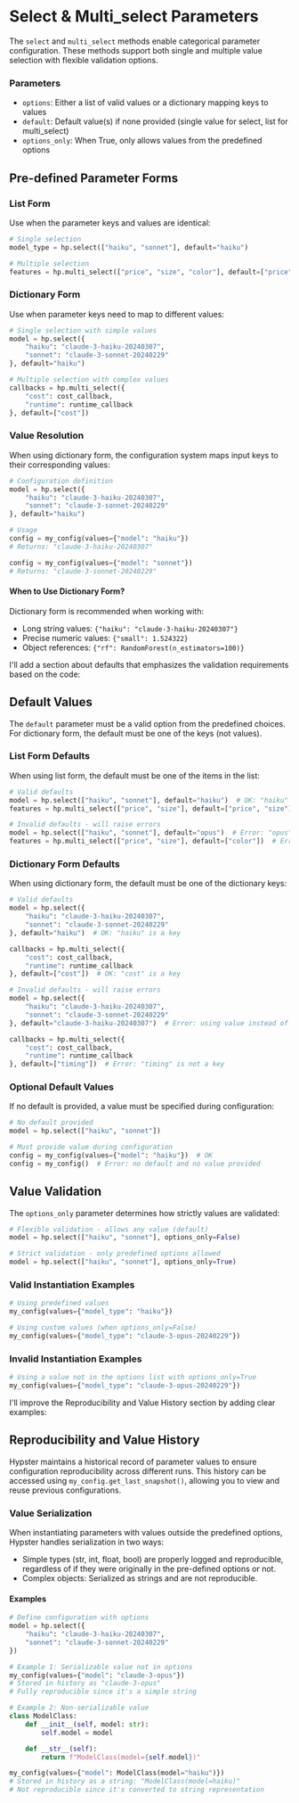 # Select & Multi_select Parameters

The `select` and `multi_select` methods enable categorical parameter configuration. These methods support both single and multiple value selection with flexible validation options.

### Parameters
- `options`: Either a list of valid values or a dictionary mapping keys to values
- `default`: Default value(s) if none provided (single value for select, list for multi_select)
- `options_only`: When True, only allows values from the predefined options

## Pre-defined Parameter Forms

### List Form
Use when the parameter keys and values are identical:

```python
# Single selection
model_type = hp.select(["haiku", "sonnet"], default="haiku")

# Multiple selection
features = hp.multi_select(["price", "size", "color"], default=["price", "size"])
```

### Dictionary Form
Use when parameter keys need to map to different values:

```python
# Single selection with simple values
model = hp.select({
    "haiku": "claude-3-haiku-20240307",
    "sonnet": "claude-3-sonnet-20240229"
}, default="haiku")

# Multiple selection with complex values
callbacks = hp.multi_select({
    "cost": cost_callback,
    "runtime": runtime_callback
}, default=["cost"])
```

### Value Resolution
When using dictionary form, the configuration system maps input keys to their corresponding values:

```python
# Configuration definition
model = hp.select({
    "haiku": "claude-3-haiku-20240307",
    "sonnet": "claude-3-sonnet-20240229"
}, default="haiku")

# Usage
config = my_config(values={"model": "haiku"})
# Returns: "claude-3-haiku-20240307"

config = my_config(values={"model": "sonnet"})
# Returns: "claude-3-sonnet-20240229"
```

#### When to Use Dictionary Form?

Dictionary form is recommended when working with:

- Long string values: `{"haiku": "claude-3-haiku-20240307"}`
- Precise numeric values: `{"small": 1.524322}`
- Object references: `{"rf": RandomForest(n_estimators=100)}`

I'll add a section about defaults that emphasizes the validation requirements based on the code:

## Default Values

The `default` parameter must be a valid option from the predefined choices. For dictionary form, the default must be one of the keys (not values).

### List Form Defaults
When using list form, the default must be one of the items in the list:

```python
# Valid defaults
model = hp.select(["haiku", "sonnet"], default="haiku")  # OK: "haiku" is in list
features = hp.multi_select(["price", "size"], default=["price", "size"])  # OK: "price" and "size" are in list

# Invalid defaults - will raise errors
model = hp.select(["haiku", "sonnet"], default="opus")  # Error: "opus" not in list
features = hp.multi_select(["price", "size"], default=["color"])  # Error: "color" not in list
```

### Dictionary Form Defaults
When using dictionary form, the default must be one of the dictionary keys:

```python
# Valid defaults
model = hp.select({
    "haiku": "claude-3-haiku-20240307",
    "sonnet": "claude-3-sonnet-20240229"
}, default="haiku")  # OK: "haiku" is a key

callbacks = hp.multi_select({
    "cost": cost_callback,
    "runtime": runtime_callback
}, default=["cost"])  # OK: "cost" is a key

# Invalid defaults - will raise errors
model = hp.select({
    "haiku": "claude-3-haiku-20240307",
    "sonnet": "claude-3-sonnet-20240229"
}, default="claude-3-haiku-20240307")  # Error: using value instead of key

callbacks = hp.multi_select({
    "cost": cost_callback,
    "runtime": runtime_callback
}, default=["timing"])  # Error: "timing" is not a key
```

### Optional Default Values
If no default is provided, a value must be specified during configuration:

```python
# No default provided
model = hp.select(["haiku", "sonnet"])

# Must provide value during configuration
config = my_config(values={"model": "haiku"})  # OK
config = my_config()  # Error: no default and no value provided
```

## Value Validation

The `options_only` parameter determines how strictly values are validated:

```python
# Flexible validation - allows any value (default)
model = hp.select(["haiku", "sonnet"], options_only=False)

# Strict validation - only predefined options allowed
model = hp.select(["haiku", "sonnet"], options_only=True)
```

### Valid Instantiation Examples

```python
# Using predefined values
my_config(values={"model_type": "haiku"})

# Using custom values (when options_only=False)
my_config(values={"model_type": "claude-3-opus-20240229"})
```

### Invalid Instantiation Examples

```python
# Using a value not in the options list with options_only=True
my_config(values={"model_type": "claude-3-opus-20240229"})
```

I'll improve the Reproducibility and Value History section by adding clear examples:

## Reproducibility and Value History
Hypster maintains a historical record of parameter values to ensure configuration reproducibility across different runs. This history can be accessed using `my_config.get_last_snapshot()`, allowing you to view and reuse previous configurations.

### Value Serialization
When instantiating parameters with values outside the predefined options, Hypster handles serialization in two ways:
- Simple types (str, int, float, bool) are properly logged and reproducible, regardless of if they were originally in the pre-defined options or not.
- Complex objects: Serialized as strings and are not reproducible.

#### Examples

```python
# Define configuration with options
model = hp.select({
    "haiku": "claude-3-haiku-20240307",
    "sonnet": "claude-3-sonnet-20240229"
})

# Example 1: Serializable value not in options
my_config(values={"model": "claude-3-opus"})
# Stored in history as "claude-3-opus"
# Fully reproducible since it's a simple string

# Example 2: Non-serializable value
class ModelClass:
    def __init__(self, model: str):
        self.model = model

    def __str__(self):
        return f"ModelClass(model={self.model})"

my_config(values={"model": ModelClass(model="haiku")})
# Stored in history as a string: "ModelClass(model=haiku)"
# Not reproducible since it's converted to string representation
```

